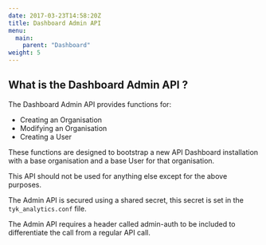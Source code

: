 ```yaml
---
date: 2017-03-23T14:58:20Z
title: Dashboard Admin API 
menu:
  main:
    parent: "Dashboard"
weight: 5 
---
```


## What is the Dashboard Admin API ?

The Dashboard Admin API provides functions for:

* Creating an Organisation
* Modifying an Organisation
* Creating a User

These functions are designed to bootstrap a new API Dashboard installation with a base organisation and a base User for that organisation.

This API should not be used for anything else except for the above purposes.

The Admin API is secured using a shared secret, this secret is set in the `tyk_analytics.conf` file.

The Admin API requires a header called admin-auth to be included to differentiate the call from a regular API call.

